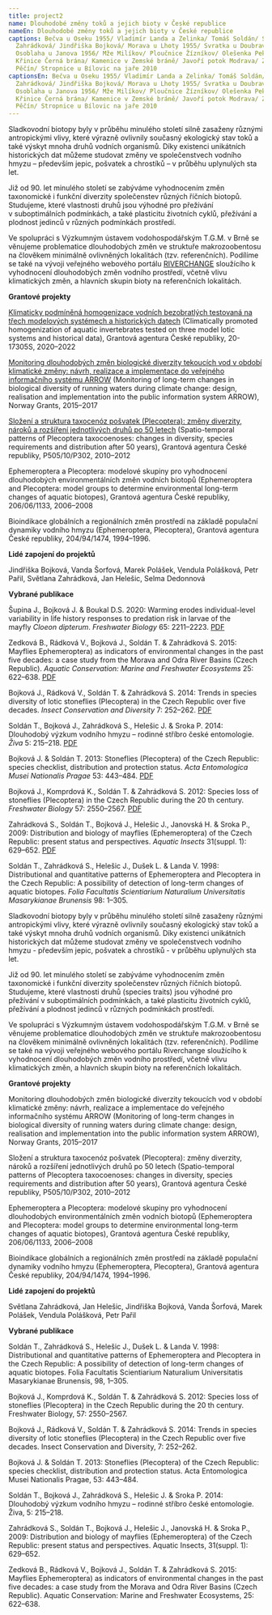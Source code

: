 ```yaml
---
title: project2
name: Dlouhodobé změny toků a jejich bioty v České republice
nameEn: Dlouhodobé změny toků a jejich bioty v České republice
captions: Bečva u Oseku 1955/ Vladimír Landa a Zelinka/ Tomáš Soldán/ Světlana
  Zahrádková/ Jindřiška Bojková/ Morava u Lhoty 1955/ Svratka u Doubravníku/
  Osoblaha u Janova 1956/ Mže Milíkov/ Ploučnice Žízníkov/ Olešenka Peklo/
  Křinice Černá brána/ Kamenice v Zemské bráně/ Javoří potok Modrava/ Zdobnice
  Pěčín/ Stropnice u Bílovic na jaře 2010
captionsEn: Bečva u Oseku 1955/ Vladimír Landa a Zelinka/ Tomáš Soldán/ Světlana
  Zahrádková/ Jindřiška Bojková/ Morava u Lhoty 1955/ Svratka u Doubravníku/
  Osoblaha u Janova 1956/ Mže Milíkov/ Ploučnice Žízníkov/ Olešenka Peklo/
  Křinice Černá brána/ Kamenice v Zemské bráně/ Javoří potok Modrava/ Zdobnice
  Pěčín/ Stropnice u Bílovic na jaře 2010
---
```

<div class="cz">
Sladkovodní biotopy byly v průběhu minulého století silně zasaženy různými antropickými vlivy,
které výrazně ovlivnily současný ekologický stav toků a také výskyt mnoha druhů vodních organismů.
Díky existenci unikátních historických dat můžeme studovat změny ve společenstvech vodního
hmyzu – především jepic, pošvatek a chrostíků – v průběhu uplynulých sta let.

Již od 90. let minulého století se zabýváme vyhodnocením změn taxonomické i funkční diverzity
společenstev různých říčních biotopů. Studujeme, které vlastnosti druhů jsou výhodné
pro přežívání v suboptimálních podmínkách, a také plasticitu životních cyklů, přežívání a plodnost
jedinců v různých podmínkách prostředí.

Ve spolupráci s Výzkumným ústavem vodohospodářským T.G.M. v Brně se věnujeme problematice
dlouhodobých změn ve struktuře makrozoobentosu na člověkem minimálně ovlivněných lokalitách
(tzv. referenčních). Podílíme se také na vývoji veřejného webového portálu [RIVERCHANGE](http://hydro.chmi.cz/riverchange/) sloužícího k
vyhodnocení dlouhodobých změn vodního prostředí, včetně vlivu klimatických změn, a hlavních
skupin bioty na referenčních lokalitách.

**Grantové projekty**

[Klimaticky podmíněná homogenizace vodních bezobratlých testovaná na třech modelových
 systémech a historických datech](https://www.muni.cz/vyzkum/projekty/51247) (Climatically promoted homogenization of aquatic invertebrates tested on three model lotic systems and historical data), Grantová agentura České republiky, 20-17305S, 2020–2022

[Monitoring dlouhodobých změn biologické diverzity tekoucích vod v období klimatické změny:
návrh, realizace a implementace do veřejného informačního systému ARROW](http://www.riverchange.cz/) (Monitoring of
long-term changes in biological diversity of running waters during climate change: design,
realisation and implementation into the public information system ARROW), Norway Grants,
2015–2017

[Složení a struktura taxocenóz pošvatek (Plecoptera): změny diverzity, nároků a rozšíření jednotlivých
druhů po 50 letech](https://www.muni.cz/vyzkum/projekty/10114) (Spatio-temporal patterns of Plecoptera taxocoenoses: changes in diversity,
species requirements and distribution after 50 years), Grantová agentura České republiky,
P505/10/P302, 2010–2012

Ephemeroptera a Plecoptera: modelové skupiny pro vyhodnocení dlouhodobých environmentálních
změn vodních biotopů (Ephemeroptera and Plecoptera: model groups to determine environmental
long-term changes of aquatic biotopes), Grantová agentura České republiky, 206/06/1133,
2006–2008

Bioindikace globálních a regionálních změn prostředí na základě populační dynamiky vodního hmyzu
(Ephemeroptera, Plecoptera), Grantová agentura České republiky, 204/94/1474, 1994–1996.

**Lidé zapojení do projektů**

Jindřiška Bojková, Vanda Šorfová, Marek Polášek, Vendula Polášková, Petr Pařil, Světlana Zahrádková, Jan Helešic, Selma Dedonnová

<div class="project-publication">

**Vybrané publikace**

Šupina J., Bojková J. & Boukal D.S. 2020: Warming erodes individual-level variability in life history responses to predation risk in larvae of the mayfly *Cloeon dipterum*. *Freshwater Biology* 65: 2211–2223. [PDF](https://doi.org/10.1111/fwb.13619)

Zedková B., Rádková V., Bojková J., Soldán T. & Zahrádková S. 2015: Mayflies Ephemeroptera) as indicators of environmental changes in the past five decades: a case study from the Morava and Odra River Basins (Czech Republic). *Aquatic Conservation: Marine and Freshwater Ecosystems* 25: 622–638. [PDF](https://doi.org/10.1002/aqc.2529)

Bojková J., Rádková V., Soldán T. & Zahrádková S. 2014: Trends in species diversity of lotic stoneflies (Plecoptera) in the Czech Republic over five decades. *Insect Conservation and Diversity* 7: 252–262. [PDF](https://doi.org/10.1111/icad.12050)

Soldán T., Bojková J., Zahrádková S., Helešic J. & Sroka P. 2014: Dlouhodobý výzkum vodního hmyzu – rodinné stříbro české entomologie. *Živa* 5: 215–218. [PDF](http://ziva.avcr.cz/files/ziva/pdf/dlouhodoby-vyzkum-vodniho-hmyzu-rodinne-stribro-ce.pdf)

Bojková J. & Soldán T. 2013: Stoneflies (Plecoptera) of the Czech Republic: species checklist, distribution and protection status. *Acta Entomologica Musei Nationalis Pragae* 53: 443–484. [PDF](https://www.aemnp.eu/data/article-1463/1444-53_2_443.pdf)

Bojková J., Komprdová K., Soldán T. & Zahrádková S. 2012: Species loss of stoneflies (Plecoptera) in the Czech Republic during the 20 th century. *Freshwater Biology* 57: 2550–2567. [PDF](https://doi.org/10.1111/fwb.12027)

Zahrádková S., Soldán T., Bojková J., Helešic J., Janovská H. & Sroka P., 2009: Distribution and biology of mayflies (Ephemeroptera) of the Czech Republic: present status and perspectives. *Aquatic Insects* 31(suppl. 1): 629–652. [PDF](https://doi.org/10.1080/01650420902745539)

Soldán T., Zahrádková S., Helešic J., Dušek L. & Landa V. 1998: Distributional and quantitative patterns of Ephemeroptera and Plecoptera in the Czech Republic: A possibility of detection of long-term changes of aquatic biotopes. *Folia Facultatis Scientiarium Naturalium Universitatis Masarykianae Brunensis* 98: 1–305.

</div>
</div>

<div class="en">
Sladkovodní biotopy byly v průběhu minulého století silně zasaženy různými antropickými vlivy,
které výrazně ovlivnily současný ekologický stav toků a také výskyt mnoha druhů vodních organismů.
Díky existenci unikátních historických dat můžeme studovat změny ve společenstvech vodního
hmyzu - především jepic, pošvatek a chrostíků - v průběhu uplynulých sta let.

Již od 90. let minulého století se zabýváme vyhodnocením změn taxonomické i funkční diverzity
společenstev různých říčních biotopů. Studujeme, které vlastnosti druhů (species traits) jsou výhodné
pro přežívání v suboptimálních podmínkách, a také plasticitu životních cyklů, přežívání a plodnost
jedinců v různých podmínkách prostředí.

Ve spolupráci s Výzkumným ústavem vodohospodářským T.G.M. v Brně se věnujeme problematice
dlouhodobých změn ve struktuře makrozoobentosu na člověkem minimálně ovlivněných lokalitách
(tzv. referenčních). Podílíme se také na vývoji veřejného webového portálu Riverchange sloužícího k
vyhodnocení dlouhodobých změn vodního prostředí, včetně vlivu klimatických změn, a hlavních
skupin bioty na referenčních lokalitách.

**Grantové projekty**

Monitoring dlouhodobých změn biologické diverzity tekoucích vod v období klimatické změny:
návrh, realizace a implementace do veřejného informačního systému ARROW (Monitoring of
long-term changes in biological diversity of running waters during climate change: design,
realisation and implementation into the public information system ARROW), Norway Grants,
2015–2017

Složení a struktura taxocenóz pošvatek (Plecoptera): změny diverzity, nároků a rozšíření jednotlivých
druhů po 50 letech (Spatio-temporal patterns of Plecoptera taxocoenoses: changes in diversity,
species requirements and distribution after 50 years), Grantová agentura České republiky,
P505/10/P302, 2010–2012

Ephemeroptera a Plecoptera: modelové skupiny pro vyhodnocení dlouhodobých environmentálních
změn vodních biotopů (Ephemeroptera and Plecoptera: model groups to determine environmental
long-term changes of aquatic biotopes), Grantová agentura České republiky, 206/06/1133,
2006–2008

Bioindikace globálních a regionálních změn prostředí na základě populační dynamiky vodního hmyzu
(Ephemeroptera, Plecoptera), Grantová agentura České republiky, 204/94/1474, 1994–1996.

**Lidé zapojení do projektů**

Světlana Zahrádková, Jan Helešic, Jindřiška Bojková, Vanda Šorfová, Marek Polášek, Vendula
Polášková, Petr Pařil

<div class="project-publication">

**Vybrané publikace**

Soldán T., Zahrádková S., Helešic J., Dušek L. &amp; Landa V. 1998: Distributional and quantitative patterns of Ephemeroptera and Plecoptera in the Czech Republic: A possibility of detection of long-term changes of aquatic biotopes. Folia Facultatis Scientiarium Naturalium Universitatis Masarykianae Brunensis, 98, 1–305.

Bojková J., Komprdová K., Soldán T. &amp; Zahrádková S. 2012: Species loss of stoneflies (Plecoptera) in the Czech Republic during the 20 th century. Freshwater Biology, 57: 2550–2567.

Bojková J., Rádková V., Soldán T. &amp; Zahrádková S. 2014: Trends in species diversity of lotic stoneflies (Plecoptera) in the Czech Republic over five decades. Insect Conservation and Diversity, 7: 252–262.

Bojková J. &amp; Soldán T. 2013: Stoneflies (Plecoptera) of the Czech Republic: species checklist, distribution and protection status. Acta Entomologica Musei Nationalis Pragae, 53: 443–484.

Soldán T., Bojková J., Zahrádková S., Helešic J. &amp; Sroka P. 2014: Dlouhodobý výzkum vodního hmyzu – rodinné stříbro české entomologie. Živa, 5: 215–218.

Zahrádková S., Soldán T., Bojková J., Helešic J., Janovská H. &amp; Sroka P., 2009: Distribution and biology of mayflies (Ephemeroptera) of the Czech Republic: present status and perspectives. Aquatic Insects, 31(suppl. 1): 629–652.

Zedková B., Rádková V., Bojková J., Soldán T. &amp; Zahrádková S. 2015: Mayflies Ephemeroptera) as indicators of environmental changes in the past five decades: a case study from the Morava and Odra River Basins (Czech Republic). Aquatic Conservation: Marine and Freshwater Ecosystems, 25: 622–638.

</div>
</div>